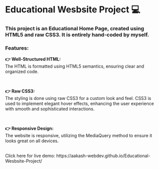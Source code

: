<h1>Educational Wesbsite Project 💻</h1>
<h3>This project is an Educational Home Page, created using HTML5 and raw CSS3. It is entirely hand-coded by myself.</h3>

<h3>Features:</h3>
<p></p><b>👉 Well-Structured HTML:</b><br>The HTML is formatted using HTML5 semantics, ensuring clear and organized code.</p>
<br>
<p><b>👉 Raw CSS3:</b><br>The styling is done using raw CSS3 for a custom look and feel. CSS3 is used to implement elegant hover effects, enhancing the user experience with smooth and sophisticated interactions.</p>
<br>
<p><b>👉 Responsive Design:</b><br>The website is responsive, utilizing the MediaQuery method to ensure it looks great on all devices.</p>
<br>
Click here for live demo: https://aakash-webdev.github.io/Educational-Wesbsite-Project/
